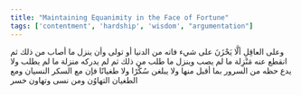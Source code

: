 ```yaml
---
title: "Maintaining Equanimity in the Face of Fortune"
tags: ['contentment', 'hardship', 'wisdom', "argumentation"]
---
```


 وعلى العاقِلِ ألَّا يَحْزَنَ على شيء فاته من الدنيا أو تولى وأن ينزل ما أصاب من ذلك ثم انقطع عنه مَنْزِلة ما لم يصب وينزل ما طلب من ذلك ثم لم يدركه منزلة ما لم يطلب ولا يدع حظه من السرور بما أقبل منها ولا يبلغن سُكْرًا ولا طغيانًا فإن مع السكر النسيان ومع الطغيان التهاوُن ومن نسى وتهاون خسر
